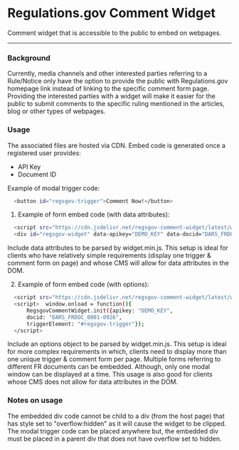 # Regulations.gov Comment Widget

Comment widget that is accessible to the public to embed on webpages.
___

### **Background**
Currently, media channels and other interested parties referring to a Rule/Notice only have the option to provide the public with  Regulations.gov homepage link instead of linking to the specific comment form page. Providing the interested parties with a widget  will make it easier for the public to submit comments to the specific ruling mentioned in the articles, blog or other types of  webpages.

### **Usage**
The associated files are hosted via CDN. Embed code is generated once a registered user provides:

- API Key
- Document ID


Example of modal trigger code:
```sh
  <button id="regsgov-trigger">Comment Now!</button>
```

1) Example of form embed code (with data attributes):
```sh
  <script src="https://cdn.jsdelivr.net/regsgov-comment-widget/latest/widget.min.js"></script>
  <div id="regsgov-widget" data-apikey="DEMO_KEY" data-docid="DARS_FRDOC_0001-0926" style="display: none;"/>
```


Include data attributes to be parsed by widget.min.js. This setup is ideal for clients who have  relatively simple requirements (display one trigger & comment form on page) and whose CMS will allow for data attributes in the DOM.


2) Example of form embed code (with options):
```sh
  <script src="https://cdn.jsdelivr.net/regsgov-comment-widget/latest/widget.min.js"></script>
  <script>  window.onload = function(){
      RegsgovCommentWidget.init({apikey: "DEMO_KEY",
      docid: "DARS_FRDOC_0001-0926",
      triggerElement: "#regsgov-trigger"});
  </script>
```

  Include an options object to be parsed by widget.min.js. This setup is ideal for more complex requirements in which, clients need to display more than one unique trigger & comment form per page. Multiple forms referring to different FR documents can be embedded. Although, only one modal window can be displayed at a time. This usage is also good for clients whose CMS does not allow for data attributes in the DOM.


### **Notes on usage**
The embedded div code cannot be child to a div (from the host page) that has style set to "overflow:hidden" as it will cause the widget to be clipped.
The modal trigger code can be placed anywhere but, the embedded div must be placed in a parent div that does not have overflow set to hidden.
